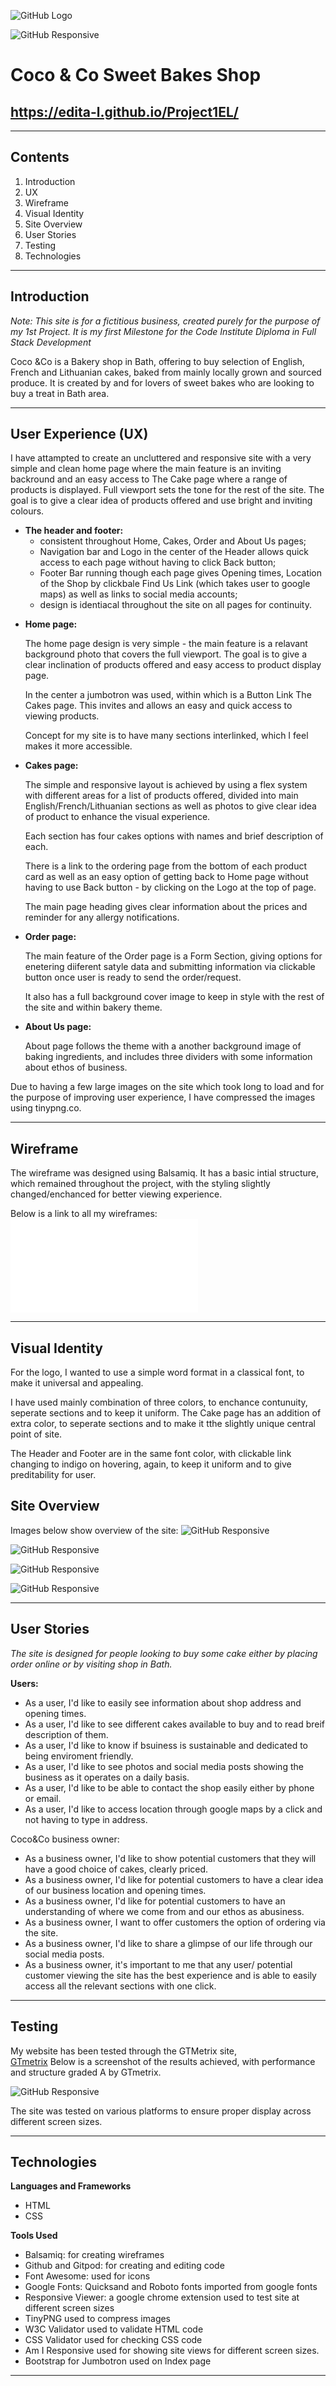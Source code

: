  ![GitHub Logo](assets/images/Logo.jpg)

![GitHub Responsive](assets/images/responsive.jpg)


# Coco & Co Sweet Bakes Shop


## https://edita-l.github.io/Project1EL/

---
## **Contents**
1. Introduction
2. UX
3. Wireframe
4. Visual Identity
5. Site Overview
6. User Stories
7. Testing
8. Technologies

---

## Introduction

*Note: This site is for a fictitious business, created purely for the purpose of my 1st Project. It is my first Milestone for the Code Institute Diploma in Full Stack Development*


Coco &Co is a Bakery shop in Bath, offering to buy selection of English, French and Lithuanian cakes, baked from mainly locally grown and sourced produce. It is created by and for lovers of sweet bakes who are looking to buy a treat in Bath area.

---

## User Experience (UX)

I have attampted to create an uncluttered and  responsive site with a very simple and clean home page where the main feature is an inviting backround and an easy access to The Cake page where a range of products is displayed.  Full viewport sets the tone for the rest of the site. The goal is to give a clear idea of products offered and use bright and inviting colours.

- **The header and footer:**
    *   consistent throughout Home, Cakes, Order and About Us pages;
     *  Navigation bar and Logo in the center of the Header allows quick access to each page without having to click Back button;
    *    Footer Bar running though each page gives Opening times, Location of the Shop by clickbale Find Us Link (which takes user to google maps) as well as links to social media accounts;
    *    design is identiacal throughout the site on all pages for continuity. 

*   **Home page:**

    The home page design is very simple - the main feature is a  relavant background photo that covers the full viewport. The goal is to give a clear inclination of products offered and easy access to product display page.

    In the center a jumbotron was used, within which is a Button Link The Cakes page. This invites and allows an easy and quick access to viewing products.
    
    Concept for my site is to have many sections interlinked, which I feel makes it more accessible.

* **Cakes page:**

    The simple and responsive layout is achieved by using a flex system with different areas for a list of products offered, divided into main English/French/Lithuanian sections as well as photos to give clear idea of product to enhance the visual experience.

    Each section has four cakes options with names and brief description of each.

    There is a link to the ordering page from the bottom of each product card as well as an easy option of getting back to Home page without having to use Back button - by clicking on the Logo at the top of page.

    The main page heading gives clear information about the prices and reminder for any allergy notifications.

* **Order page:**

    The main feature of the Order page is a Form Section, giving options for enetering diiferent satyle data and submitting information via clickable button once user is ready to send the order/request.

    It also has a full background cover image to keep in style with the rest of the site and within bakery theme.

* **About Us page:**

    About page follows the theme with a another background image of baking ingredients, and includes three dividers with some information about ethos of business.



Due to having a few large images on the site which took long to load and for the purpose of improving user experience, I have compressed the images using tinypng.co.

---

## Wireframe

The wireframe was designed using Balsamiq.
It has a basic intial structure, which remained throughout the project, with the styling slightly changed/enchanced for better viewing experience.

Below is a link to all my wireframes:
![My Wireframes](pdfs/wireframe-project1.pdf)

---

## Visual Identity

 For the logo, I wanted to use a simple word format in a classical font, to make it universal and appealing.

 I have used mainly combination of three colors, to enchance contunuity, seperate sections and to keep it uniform.
 The Cake page has an addition of extra color, to seperate sections and to make it tthe slightly unique central point of site.

 The Header and Footer are in the same font color, with clickable link changing to indigo on hovering, again, to keep it uniform and to give preditability for user.

 ## Site Overview

 Images below show overview of the site:
 ![GitHub Responsive](assets/images/so1.jpg)

 ![GitHub Responsive](assets/images/so2.jpg)

 ![GitHub Responsive](assets/images/so3.jpg)

 ![GitHub Responsive](assets/images/so5.jpg)

---
## User Stories

*The site is designed for people looking to buy some cake either by placing order online or by visiting shop in Bath.*

**Users:**
*  As a user, I'd like to easily see information about shop address and opening times.
* As a user, I'd like to see different cakes available to buy and to read breif description of them.
* As a user, I'd like to know if bsuiness is sustainable and dedicated to being enviroment friendly.
* As a user, I'd like to see photos and social media posts showing the business as it operates on a daily basis.
* As a user, I'd like to be able to contact the shop easily either by phone or email.
* As a user, I'd like to access location through google maps by a click and not having to type in address.

Coco&Co business owner:
* As a business owner, I'd like to show potential customers that they will have a good choice of cakes, clearly priced.
* As a business owner, I'd like for potential customers to have a clear idea of our business location and opening times.
* As a business owner, I'd like for potential customers to have an understanding of where we come from and our ethos as abusiness.
* As a business owner, I want to offer customers the option of ordering via the site.
* As a business owner, I'd like to share a glimpse of our life through our social media posts.
* As a business owner, it's important to me that any user/ potential customer viewing the site has the best experience and is able to easily access all the relevant sections with one click.

---

## Testing 
My website has been tested through the GTMetrix site,   
[GTmetrix](https://gtmetrix.com "GTmetrix Homepage")
Below is a screenshot of the results achieved, with performance and structure graded A by GTmetrix.

![GitHub Responsive](assets/images/gtmetrix-el.jpg)

The site was tested on various platforms to ensure proper display across different screen sizes.

---

## Technologies
**Languages and Frameworks**
* HTML
* CSS

**Tools Used**
* Balsamiq: for creating wireframes
* Github and Gitpod: for creating and editing code
* Font Awesome: used for icons
* Google Fonts: Quicksand and Roboto fonts imported from google fonts
* Responsive Viewer: a google chrome extension used to test site at different screen sizes
* TinyPNG used to compress images
* W3C Validator used to validate HTML code
* CSS Validator used for checking CSS code
* Am I Responsive used for showing site views for different screen sizes.
* Bootstrap for Jumbotron used on Index page

---






 






